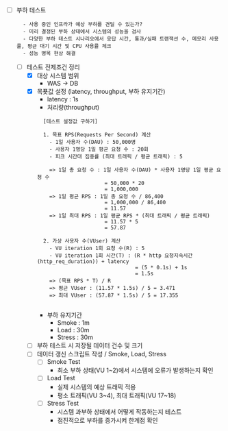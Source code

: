 - [ ] 부하 테스트
  ```text
    - 사용 중인 인프라가 예상 부하를 견딜 수 있는가? 
    - 미리 결정된 부하 상태에서 시스템의 성능을 검사
    - 다양한 부하 테스트 시나리오에서 응답 시간, 통과/실패 트랜잭션 수, 메모리 사용률, 평균 대기 시간 및 CPU 사용률 체크
    - 성능 병목 현상 해결
  ```
  - [ ] 테스트 전제조건 정리
    - [X] 대상 시스템 범위
      - WAS → DB
    - [X] 목푯값 설정 (latency, throughput, 부하 유지기간)
      - latency : 1s
      - 처리량(throughput)
      ``` text
        [테스트 설정값 구하기]
      
        1. 목표 RPS(Requests Per Second) 계산
          - 1일 사용자 수(DAU) : 50,000명
          - 사용자 1명당 1일 평균 요청 수 : 20회
          - 피크 시간대 집중률 (최대 트래픽 / 평균 트래픽) : 5
      
          => 1일 총 요청 수 : 1일 사용자 수(DAU) * 사용자 1명당 1일 평균 요청 수
                            = 50,000 * 20 
                            = 1,000,000
          => 1일 평균 RPS : 1일 총 요청 수 / 86,400
                            = 1,000,000 / 86,400
                            = 11.57
          => 1일 최대 RPS : 1일 평균 RPS * (최대 트래픽 / 평균 트래픽)
                            = 11.57 * 5
                            = 57.87
      
        2. 가상 사용자 수(VUser) 계산
          - VU iteration 1회 요청 수(R) : 5
          - VU iteration 1회 시간(T) : (R * http 요청지속시간(http_req_duration)) + latency
                                      = (5 * 0.1s) + 1s
                                      = 1.5s
          => (목표 RPS * T) / R
          => 평균 VUser : (11.57 * 1.5s) / 5 = 3.471
          => 최대 VUser : (57.87 * 1.5s) / 5 = 17.355 
          
      ```
      - 부하 유지기간
        - Smoke : 1m
        - Load : 30m
        - Stress : 30m
    - [ ] 부하 테스트 시 저장될 데이터 건수 및 크기
    - [ ] 데이터 갱신 스크립트 작성 / Smoke, Load, Stress
      - [ ] Smoke Test
        - 최소 부하 상태(VU 1~2)에서 시스템에 오류가 발생하는지 확인
      - [ ] Load Test
        - 실제 시스템의 예상 트래픽 적용
        - 평소 트래픽(VU 3~4), 최대 트래픽(VU 17~18)
      - [ ] Stress Test
        - 시스템 과부하 상태에서 어떻게 작동하는지 테스트
        - 점진적으로 부하를 증가시켜 한계점 확인
